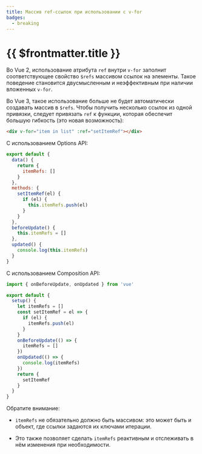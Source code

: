 ```yaml
---
title: Массив ref-ссылок при использовании с v-for
badges:
  - breaking
---
```


# {{ $frontmatter.title }} <MigrationBadges :badges="$frontmatter.badges" />

Во Vue 2, использование атрибута `ref` внутри `v-for` заполнит соответствующее свойство `$refs` массивом ссылок на элементы. Такое поведение становится двусмысленным и неэффективным при наличии вложенных `v-for`.

Во Vue 3, такое использование больше не будет автоматически создавать массив в `$refs`. Чтобы получить несколько ссылок из одной привязки, следует привязать `ref` к функции, которая обеспечит большую гибкость (это новая возможность):

```html
<div v-for="item in list" :ref="setItemRef"></div>
```

С использованием Options API:

```js
export default {
  data() {
    return {
      itemRefs: []
    }
  },
  methods: {
    setItemRef(el) {
      if (el) {
        this.itemRefs.push(el)
      }
    }
  },
  beforeUpdate() {
    this.itemRefs = []
  },
  updated() {
    console.log(this.itemRefs)
  }
}
```

С использованием Composition API:

```js
import { onBeforeUpdate, onUpdated } from 'vue'

export default {
  setup() {
    let itemRefs = []
    const setItemRef = el => {
      if (el) {
        itemRefs.push(el)
      }
    }
    onBeforeUpdate(() => {
      itemRefs = []
    })
    onUpdated(() => {
      console.log(itemRefs)
    })
    return {
      setItemRef
    }
  }
}
```

Обратите внимание:

- `itemRefs` не обязательно должно быть массивом: это может быть и объект, где ссылки задаются их ключами итерации.

- Это также позволяет сделать `itemRefs` реактивным и отслеживать в нём изменения при необходимости.
